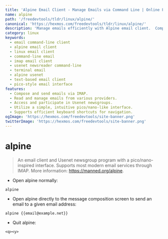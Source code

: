 ```yaml
---
title: 'Alpine Email Client - Manage Emails via Command Line | Online Free DevTools by Hexmos'
name: alpine
path: '/freedevtools/tldr/linux/alpine/'
canonical: 'https://hexmos.com/freedevtools/tldr/linux/alpine/'
description: 'Manage emails efficiently with Alpine email client.  Compose, read, and send emails using a simple command-line interface. Free online tool, no registration required.'
category: linux
keywords:
  - email command-line client
  - alpine email client
  - linux email client
  - command-line email
  - imap email client
  - usenet newsreader command-line
  - terminal email
  - alpine usenet
  - text-based email client
  - pico-style email interface
features:
  - Compose and send emails via IMAP.
  - Read and manage emails from various providers.
  - Access and participate in Usenet newsgroups.
  - Utilize a simple, intuitive pico/nano-like interface.
  - Supports efficient keyboard shortcuts for navigation.
ogImage: 'https://hexmos.com/freedevtools/site-banner.png'
twitterImage: 'https://hexmos.com/freedevtools/site-banner.png'
---
```


# alpine

> An email client and Usenet newsgroup program with a pico/nano-inspired interface.
> Supports most modern email services through IMAP.
> More information: <https://manned.org/alpine>.

- Open alpine normally:

`alpine`

- Open alpine directly to the message composition screen to send an email to a given email address:

`alpine {{email@example.net}}`

- Quit alpine:

`<q><y>`
